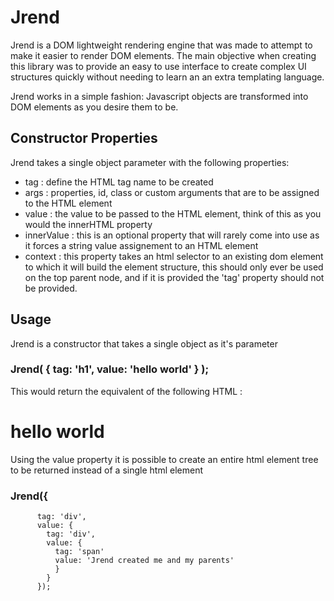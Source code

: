 # Jrend
Jrend is a DOM lightweight rendering engine that was made to attempt to make it easier to render DOM elements. The main objective when creating this library was to provide an easy to use interface to create complex UI structures quickly without needing to learn an an extra templating language.

Jrend works in a simple fashion: Javascript objects are transformed into DOM elements as you desire them to be.

## Constructor Properties
Jrend takes a single object parameter with the following properties:
- tag : define the HTML tag name to be created
- args : properties, id, class or custom arguments that are to be assigned to the HTML element
- value : the value to be passed to the HTML element, think of this as you would the innerHTML property
- innerValue : this is an optional property that will rarely come into use as it forces a string value assignement to an HTML element
- context : this property takes an html selector to an existing dom element to which it will build the element structure, this should only ever be used on the top parent node, and if it is provided the 'tag' property should not be provided.

## Usage
Jrend is a constructor that takes a single object as it's parameter

### Jrend( { tag: 'h1', value: 'hello world' } );
This would return the equivalent of the following HTML : <h1>hello world</h1>

Using the value property it is possible to create an entire html element tree to be returned instead of a single html element
### Jrend({
          tag: 'div',
          value: { 
            tag: 'div',
            value: {
              tag: 'span'
              value: 'Jrend created me and my parents'
              }
            }
          });
